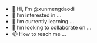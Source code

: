 - 👋 Hi, I’m @xunmengdaodi
- 👀 I’m interested in ...
- 🌱 I’m currently learning ...
- 💞️ I’m looking to collaborate on ...
- 📫 How to reach me ...

<!---
xunmengdaodi/xunmengdaodi is a ✨ special ✨ repository because its `README.md` (this file) appears on your GitHub profile.
You can click the Preview link to take a look at your changes.
--->
